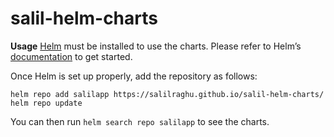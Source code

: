 # salil-helm-charts

**Usage**
[Helm](https://helm.sh/) must be installed to use the charts. Please refer to Helm’s [documentation](https://helm.sh/docs/) to get started.

Once Helm is set up properly, add the repository as follows:
```
helm repo add salilapp https://salilraghu.github.io/salil-helm-charts/
helm repo update

```
You can then run `helm search repo salilapp` to see the charts.


